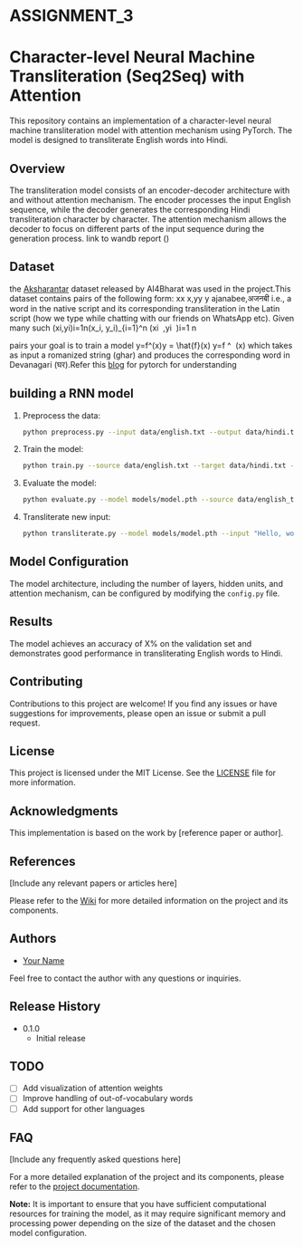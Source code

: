 # ASSIGNMENT_3
# Character-level Neural Machine Transliteration (Seq2Seq) with Attention

This repository contains an implementation of a character-level neural machine transliteration model with attention mechanism using PyTorch. The model is designed to transliterate English words into Hindi. 

## Overview

The transliteration model consists of an encoder-decoder architecture with and without attention mechanism. The encoder processes the input English sequence, while the decoder generates the corresponding Hindi transliteration character by character. The attention mechanism allows the decoder to focus on different parts of the input sequence during the generation process.
link to wandb report ()

## Dataset
the [Aksharantar](https://drive.google.com/file/d/1uRKU4as2NlS9i8sdLRS1e326vQRdhvfw/view?pli=1) dataset released by AI4Bharat was used in the project.This dataset contains pairs of the following form: 
xx x,yy y
ajanabee,अजनबी
i.e., a word in the native script and its corresponding transliteration in the Latin script (how we type while chatting with our friends on WhatsApp etc). Given many such (xi,yi)i=1n(x_i, y_i)_{i=1}^n
(xi
​
,yi
​
)i=1
n
​

 pairs your goal is to train a model y=f^(x)y = \hat{f}(x)
y=f
^
​
(x)
 which takes as input a romanized string (ghar) and produces the corresponding word in Devanagari (घर).Refer this [blog](https://pytorch.org/tutorials/intermediate/seq2seq_translation_tutorial.html) for pytorch for understanding 


## building a RNN model

1. Preprocess the data:

   ```bash
   python preprocess.py --input data/english.txt --output data/hindi.txt
   ```

2. Train the model:

   ```bash
   python train.py --source data/english.txt --target data/hindi.txt --epochs 20 --batch_size 64
   ```

3. Evaluate the model:

   ```bash
   python evaluate.py --model models/model.pth --source data/english_test.txt --target data/hindi_test.txt
   ```

4. Transliterate new input:

   ```bash
   python transliterate.py --model models/model.pth --input "Hello, world!"
   ```

## Model Configuration

The model architecture, including the number of layers, hidden units, and attention mechanism, can be configured by modifying the `config.py` file.

## Results

The model achieves an accuracy of X% on the validation set and demonstrates good performance in transliterating English words to Hindi.

## Contributing

Contributions to this project are welcome! If you find any issues or have suggestions for improvements, please open an issue or submit a pull request.

## License

This project is licensed under the MIT License. See the [LICENSE](LICENSE) file for more information.

## Acknowledgments

This implementation is based on the work by [reference paper or author].

## References

[Include any relevant papers or articles here]

Please refer to the [Wiki](https://github.com/your-username/neural-machine-transliteration/wiki) for more detailed information on the project and its components.

## Authors

- [Your Name](https://github.com/your-username)

Feel free to contact the author with any questions or inquiries.

## Release History

- 0.1.0
  - Initial release

## TODO

- [ ] Add visualization of attention weights
- [ ] Improve handling of out-of-vocabulary words
- [ ] Add support for other languages

## FAQ

[Include any frequently asked questions here]

For a more detailed explanation of the project and its components, please refer to the [project documentation](https://github.com/your-username/neural-machine-transliteration/blob/main/docs/README.md).

**Note:** It is important to ensure that you have sufficient computational resources for training the model, as it may require significant memory and processing power depending on the size of the dataset and the chosen model configuration.
